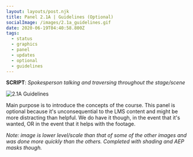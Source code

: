 ```yaml
---
layout: layouts/post.njk
title: Panel 2.1A | Guidelines (Optional)
socialImage: /images/2.1a_guidelines.gif
date: 2020-06-19T04:40:58.800Z
tags:
  - status
  - graphics
  - panel
  - updates
  - optional
  - guidelines
---
```

**SCRIPT**: *Spokesperson talking and traversing throughout the stage/scene*

![2.1A Guidelines](/images/2.1a_guidelines.gif "2.1A Guidelines (Optional)")

Main purpose is to introduce the concepts of the course. This panel is optional because it's unconsequential to the LMS content and might be more distracting than helpful. We do have it though, in the event that it's wanted, OR in the event that it helps with the footage.

*Note: image is lower level/scale than that of some of the other images and was done more quickly than the others. Completed with shading and AEP masks though.*